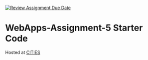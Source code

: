 [![Review Assignment Due Date](https://classroom.github.com/assets/deadline-readme-button-24ddc0f5d75046c5622901739e7c5dd533143b0c8e959d652212380cedb1ea36.svg)](https://classroom.github.com/a/7kKA03Up)
# WebApps-Assignment-5 Starter Code

Hosted at [CITIES](https://44-563-webapps-f23.github.io/44563-webapps-f23-assignment5-mayurmonu/cities.html)